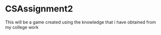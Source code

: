 # CSAssignment2
This will be a game created using the knowledge that i have obtained from my college work

